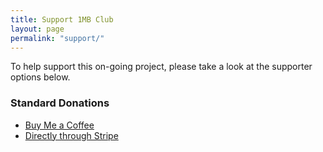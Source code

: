 ```yaml
---
title: Support 1MB Club
layout: page
permalink: "support/"
---
```


To help support this on-going project, please take a look at the supporter options below.

### Standard Donations

- [Buy Me a Coffee](https://www.buymeacoffee.com/WQTMtn7ir)
- [Directly through Stripe](https://donate.stripe.com/dR65kQ0FDfpS9JS7sv)
